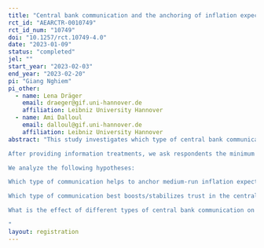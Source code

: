 ```yaml
---
title: "Central bank communication and the anchoring of inflation expectations in times of above-target inflation"
rct_id: "AEARCTR-0010749"
rct_id_num: "10749"
doi: "10.1257/rct.10749-4.0"
date: "2023-01-09"
status: "completed"
jel: ""
start_year: "2023-02-03"
end_year: "2023-02-20"
pi: "Giang Nghiem"
pi_other:
  - name: Lena Dräger
    email: draeger@gif.uni-hannover.de
    affiliation: Leibniz University Hannover
  - name: Ami Dalloul
    email: dalloul@gif.uni-hannover.de
    affiliation: Leibniz University Hannover
abstract: "This study investigates which type of central bank communication helps to anchor medium-run inflation expectations in the face of above-target inflation. For this purpose, we run randomized control trials on a representative sample of German consumers as follows. First, we collect socio-demographic variables, inflation and financial literacy, general knowledge and trust in the European Central Bank (the ECB), and point inflation perceptions and expectations. Then, the respondents are randomly allocated to six groups, including five treated groups and one control group, which receives no information. Each treated group receives one of the following information: (1) a text about the ECB’s inflations projection, (2) a text about the ECB’s inflation target, (3) a text about a statement of the ECB’s president, (4) a text about the ECB’s inflations projections and a statement of the ECB’s president, and (5) a text about the ECB’s inflations target and a statement of the ECB’s president. The control group does not receive any information. The treatments allow us to compare the effect of the different information (projection, target, general statement) against the control group with no information and additionally allow us to test how combining numerical information about either the target or the projection with a text emphasizing the ECB’s determination to tackle inflation affects the anchoring.
After providing information treatments, we ask respondents the minimum and the maximum values of expected inflation over different horizons (short- and medium-run) and ask them the probability on a 0-100 scale that the average inflation expectations will be higher than the mid-point between the reported minimum and maximum. These questions allow us to measure the mean and uncertainty of posterior inflation expectations. We also ask some hypothetical questions about unexpected changes in inflation expectations, trust in the ECB's ability to deliver price stability in the medium term, as well as some questions to construct a consumer sentiment index. 
We analyze the following hypotheses:
Which type of communication helps to anchor medium-run inflation expectations in the face of above-target inflation?
Which type of communication best boosts/stabilizes trust in the central bank as well as trust that the ECB can reach its inflation target? 
What is the effect of different types of central bank communication on consumer sentiment?
"
layout: registration
---
```


